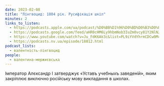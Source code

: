 ```yaml
---
date: 2023-02-08
title: "Лінгвоцид: 1804 рік. Русифікація шкіл"
minutes: 2
links_to_listen:
  - https://podcasts.apple.com/ua/podcast/%D0%BB%D1%96%D0%BD%D0%B3%D0%B2%D0%BE%D1%86%D0%B8%D0%B4-1804-%D1%80%D1%96%D0%BA-%D1%80%D1%83%D1%81%D0%B8%D1%84%D1%96%D0%BA%D0%B0%D1%86%D1%96%D1%8F-%D1%88%D0%BA%D1%96%D0%BB/id1581632743?i=1000598626820
  - https://podcasts.google.com/feed/aHR0cHM6Ly9hbmNob3IuZm0vcy81Y2NlN2UzOC9wb2RjYXN0L3Jzcw/episode/OGI0MWFjNGUtNDA0Yi00OWY1LWFlNTYtMmRmMmY2YTc3MGYy?sa=X&ved=0CAUQkfYCahcKEwjovcTn7ZD-AhUAAAAAHQAAAAAQAQ
  - https://www.youtube.com/watch?v=Ju_FdK6Ak3c&list=PL9iYVdYhrmCDCw0McsTih8NNb-pgF3FFY&index=8
  - https://podcasts.nv.ua/episode/18812.html
podcast_lists:
  - валентність-лінгвоцид
people:
  - валентина-мержиєвська
---
```


Імператор Алєксандр І затверджує «Уставъ учебныхъ заведеній», яким закріплює
виключно російську мову викладання в школах.
